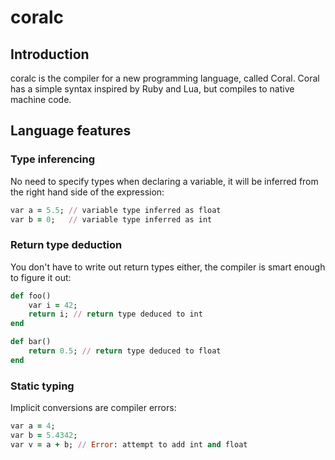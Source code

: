 # coralc

## Introduction

coralc is the compiler for a new programming language, called Coral. Coral has a simple syntax inspired by Ruby and Lua, but compiles to native machine code.

## Language features

### Type inferencing
No need to specify types when declaring a variable, it will be inferred from the right hand side of the expression:
``` Ruby
var a = 5.5; // variable type inferred as float
var b = 0;   // variable type inferred as int
```

### Return type deduction
You don't have to write out return types either, the compiler is smart enough to figure it out:
``` Ruby
def foo()
    var i = 42;
    return i; // return type deduced to int
end

def bar()
    return 0.5; // return type deduced to float
end
```

### Static typing
Implicit conversions are compiler errors:
``` Ruby
var a = 4;
var b = 5.4342;
var v = a + b; // Error: attempt to add int and float
```
